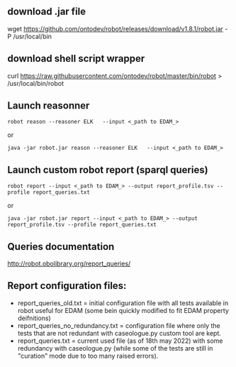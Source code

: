 ## download .jar file 
wget https://github.com/ontodev/robot/releases/download/v1.8.1/robot.jar
-P /usr/local/bin
## download shell script wrapper 
curl https://raw.githubusercontent.com/ontodev/robot/master/bin/robot >
/usr/local/bin/robot

## Launch reasonner 
```
robot reason --reasoner ELK   --input <_path to EDAM_>
```
or
```
java -jar robot.jar reason --reasoner ELK   --input <_path to EDAM_>
```

## Launch custom robot report (sparql queries)
```
robot report --input <_path to EDAM_> --output report_profile.tsv --profile report_queries.txt
```
or
```
java -jar robot.jar report --input <_path to EDAM_> --output report_profile.tsv --profile report_queries.txt
```
## Queries documentation 

http://robot.obolibrary.org/report_queries/ 

## Report configuration files:

 - report_queries_old.txt = initial configuration file with all tests available in robot useful for EDAM (some bein quickly modified to fit EDAM property deifnitions)
 - report_queries_no_redundancy.txt = configuration file where only the tests that are not redundant with caseologue.py custom tool are kept. 
 - report_queries.txt = current used file (as of 18th may 2022) with some redundancy with caseologue.py (while some of the tests are still in "curation" mode due to too many raised errors). 
